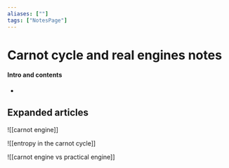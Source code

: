 ```yaml
---
aliases: [""]
tags: ["NotesPage"]
---
```


# Carnot cycle and real engines notes

#### Intro and contents
- 


## Expanded articles
![[carnot engine]]

![[entropy in the carnot cycle]]

![[carnot engine vs practical engine]]